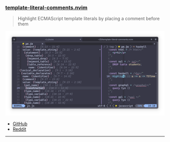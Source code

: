 <h3 id="template-literal-comments">
  <a href="#template-literal-comments">
    <span class="icon-text">
      <span class="icon">
        <i class="fa-solid fa-book"></i>
      </span>
    </span>
    <span>template-literal-comments.nvim</span>
  </a>
</h3>

> Highlight ECMAScript template literals by placing a comment before them

![template-literal-comments.nvim](https://github.com/bennypowers/template-literal-comments.nvim/raw/main/screenshot.png)

- [GitHub](https://github.com/bennypowers/template-literal-comments.nvim)
- [Reddit](https://www.reddit.com/r/neovim/comments/12qwz5i/templateliteralcommentsnvim/)
---

